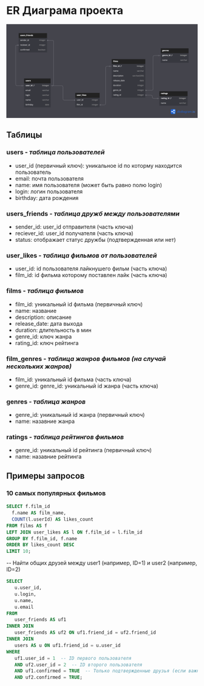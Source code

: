 # ER Диаграма проекта
![ER Диаграмма](Filmorate_ER_Diagram.png)

## Таблицы
### users - *таблица пользователей*
- user_id (первичный ключ): уникальное id по которму находится пользователь
- email: почта пользователя
- name: имя пользователя (может быть равно полю login)
- login: логин пользователя
- birthday: дата рождения

### users_friends - *таблица дружб между пользователями*
- sender_id: user_id отправителя (часть ключа)
- reciever_id: user_id получателя (часть ключа)
- status: отображает статус дружбы (подтвержденная или нет)

### user_likes - *таблица фильмов от пользователей*
- user_id: id пользователя лайкнушего фильм (часть ключа)
- film_id: id фильма которому поставлен лайк (часть ключа)

### films - *таблица фильмов*
- film_id: уникальный id фильма (первичный ключ)
- name: название
- description: описание
- release_date: дата выхода
- duration: длительность в мин
- genre_id: ключ жанра
- rating_id: ключ рейтинга

### film_genres - *таблица жанров фильмов (на случай нескольких жанров)*
- film_id: уникальный id фильма (часть ключа)
- genre_id: genre_id: уникальный id жанра (часть ключа)

### genres - *таблица жанров*
- genre_id: уникальный id жанра (первичный ключ)
- name: назавние жанра

### ratings - *таблица рейтингов фильмов*
- genre_id: уникальный id рейтинга (первичный ключ)
- name: назавние рейтинга

## Примеры запросов

### 10 самых популярных фильмов
 ```sql
SELECT f.film_id
   f.name AS film_name,
   COUNT(l.userId) AS likes_count
FROM films AS f
LEFT JOIN user_likes AS l ON f.film_id = l.film_id
GROUP BY f.film_id, f.name
ORDER BY likes_count DESC
LIMIT 10;
```

-- Найти общих друзей между user1 (например, ID=1) и user2 (например, ID=2)
 ```sql
SELECT 
    u.user_id,
    u.login,
    u.name,
    u.email
FROM 
    user_friends AS uf1
INNER JOIN 
    user_friends AS uf2 ON uf1.friend_id = uf2.friend_id
INNER JOIN 
    users AS u ON uf1.friend_id = u.user_id
WHERE 
    uf1.user_id = 1  -- ID первого пользователя
    AND uf2.user_id = 2  -- ID второго пользователя
    AND uf1.confirmed = TRUE  -- Только подтвержденные друзья (если важно)
    AND uf2.confirmed = TRUE;
